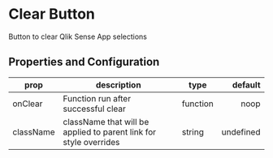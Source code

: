 # Clear Button

Button to clear Qlik Sense App selections

## Properties and Configuration

| prop      | description                                                       | type     |   default |
| --------- | ----------------------------------------------------------------- | -------- | --------: |
| onClear   | Function run after successful clear                               | function |      noop |
| className | className that will be applied to parent link for style overrides | string   | undefined |
